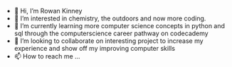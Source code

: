 - 👋 Hi, I’m Rowan Kinney
- 👀 I’m interested in chemistry, the outdoors and now more coding.
- 🌱 I’m currently learning more computer science concepts in python and sql through the computerscience career pathway on codecademy
- 💞️ I’m looking to collaborate on interesting project to increase my experience and show off my improving computer skills
- 📫 How to reach me ...

<!---
rowankinney/rowankinney is a ✨ special ✨ repository because its `README.md` (this file) appears on your GitHub profile.
You can click the Preview link to take a look at your changes.
--->
